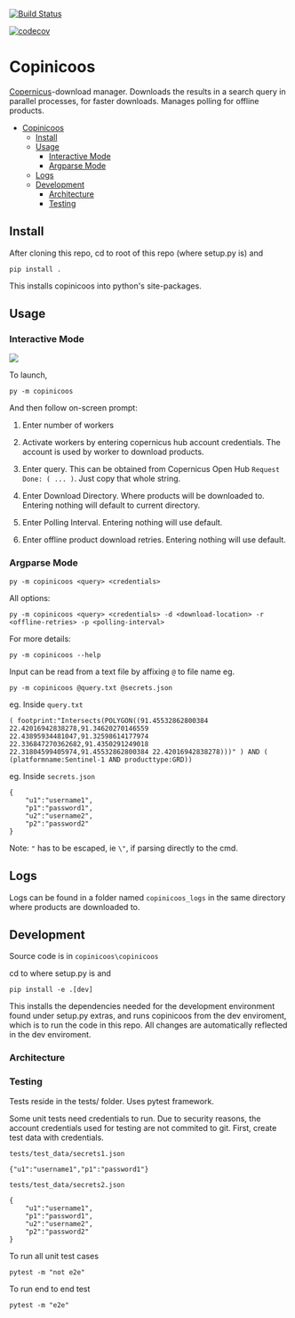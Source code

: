 [![Build Status](https://travis-ci.org/potatowagon/copinicoos.svg?branch=remove-dhusget)](https://travis-ci.org/potatowagon/copinicoos)

[![codecov](https://codecov.io/gh/potatowagon/copinicoos/branch/remove-dhusget/graph/badge.svg)](https://codecov.io/gh/potatowagon/copinicoos)

# Copinicoos
<a href="https://scihub.copernicus.eu/dhus/#/home">Copernicus</a>-download manager. Downloads the results in a search query in parallel processes, for faster downloads. Manages polling for offline products.

- [Copinicoos](#copinicoos)
  - [Install](#install)
  - [Usage](#usage)
    - [Interactive Mode](#interactive-mode)
    - [Argparse Mode](#argparse-mode)
  - [Logs](#logs)
  - [Development](#development)
    - [Architecture](#architecture)
    - [Testing](#testing)

## Install

After cloning this repo, cd to root of this repo (where setup.py is) and 
```
pip install .
```
This installs copinicoos into python's site-packages.

## Usage
### Interactive Mode
![](img/i_mode.gif)

To launch,
```
py -m copinicoos
```
And then follow on-screen prompt:

1. Enter number of workers
   
2. Activate workers by entering copernicus hub account credentials. The account is used by worker to download products.
   
3. Enter query. This can be obtained from Copernicus Open Hub `Request Done: ( ... )`. Just copy that whole string.
   
4. Enter Download Directory. Where products will be downloaded to. Entering nothing will default to current directory.

5. Enter Polling Interval. Entering nothing will use default.

6. Enter offline product download retries. Entering nothing will use default.

### Argparse Mode

```
py -m copinicoos <query> <credentials>
```

All options:
```
py -m copinicoos <query> <credentials> -d <download-location> -r <offline-retries> -p <polling-interval>
```

For more details:
```
py -m copinicoos --help
```

Input can be read from a text file by affixing `@` to file name eg.

```
py -m copinicoos @query.txt @secrets.json
```

eg. Inside `query.txt`
```
( footprint:"Intersects(POLYGON((91.45532862800384 22.42016942838278,91.34620270146559 22.43895934481047,91.32598614177974 22.336847270362682,91.4350291249018 22.31804599405974,91.45532862800384 22.42016942838278)))" ) AND ( (platformname:Sentinel-1 AND producttype:GRD))
```

eg. Inside `secrets.json`
```
{
    "u1":"username1",
    "p1":"password1",
    "u2":"username2",
    "p2":"password2"
}
```

Note: `"` has to be escaped, ie `\"`, if parsing directly to the cmd.

## Logs
Logs can be found in a folder named `copinicoos_logs` in the same directory where products are downloaded to.

## Development

Source code is in `copinicoos\copinicoos`

cd to where setup.py is and
```
pip install -e .[dev]
```
This installs the dependencies needed for the development environment found under setup.py extras, and runs copinicoos from the dev enviroment, which is to run the code in this repo. All changes are automatically reflected in the dev enviroment. 

### Architecture

### Testing

Tests reside in the tests/ folder. Uses pytest framework.

Some unit tests need credentials to run. Due to security reasons, the account credentials used for testing are not commited to git. First, create test data with credentials.

`tests/test_data/secrets1.json`
```
{"u1":"username1","p1":"password1"}
```

`tests/test_data/secrets2.json`
```
{
    "u1":"username1",
    "p1":"password1",
    "u2":"username2",
    "p2":"password2"
}
```

To run all unit test cases
```
pytest -m "not e2e"
```

To run end to end test
```
pytest -m "e2e"
```